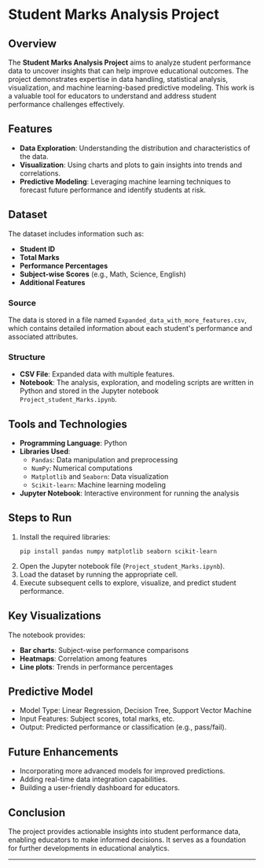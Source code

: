 # Student Marks Analysis Project

## Overview
The **Student Marks Analysis Project** aims to analyze student performance data to uncover insights that can help improve educational outcomes. The project demonstrates expertise in data handling, statistical analysis, visualization, and machine learning-based predictive modeling. This work is a valuable tool for educators to understand and address student performance challenges effectively.

## Features
- **Data Exploration**: Understanding the distribution and characteristics of the data.
- **Visualization**: Using charts and plots to gain insights into trends and correlations.
- **Predictive Modeling**: Leveraging machine learning techniques to forecast future performance and identify students at risk.

## Dataset
The dataset includes information such as:
- **Student ID**
- **Total Marks**
- **Performance Percentages**
- **Subject-wise Scores** (e.g., Math, Science, English)
- **Additional Features**

### Source
The data is stored in a file named `Expanded_data_with_more_features.csv`, which contains detailed information about each student's performance and associated attributes.

### Structure
- **CSV File**: Expanded data with multiple features.
- **Notebook**: The analysis, exploration, and modeling scripts are written in Python and stored in the Jupyter notebook `Project_student_Marks.ipynb`.

## Tools and Technologies
- **Programming Language**: Python
- **Libraries Used**:
  - `Pandas`: Data manipulation and preprocessing
  - `NumPy`: Numerical computations
  - `Matplotlib` and `Seaborn`: Data visualization
  - `Scikit-learn`: Machine learning modeling
- **Jupyter Notebook**: Interactive environment for running the analysis

## Steps to Run
1. Install the required libraries:
   ```
   pip install pandas numpy matplotlib seaborn scikit-learn
   ```
2. Open the Jupyter notebook file (`Project_student_Marks.ipynb`).
3. Load the dataset by running the appropriate cell.
4. Execute subsequent cells to explore, visualize, and predict student performance.

## Key Visualizations
The notebook provides:
- **Bar charts**: Subject-wise performance comparisons
- **Heatmaps**: Correlation among features
- **Line plots**: Trends in performance percentages

## Predictive Model
- Model Type: Linear Regression, Decision Tree, Support Vector Machine
- Input Features: Subject scores, total marks, etc.
- Output: Predicted performance or classification (e.g., pass/fail).

## Future Enhancements
- Incorporating more advanced models for improved predictions.
- Adding real-time data integration capabilities.
- Building a user-friendly dashboard for educators.

## Conclusion
The project provides actionable insights into student performance data, enabling educators to make informed decisions. It serves as a foundation for further developments in educational analytics.

---


